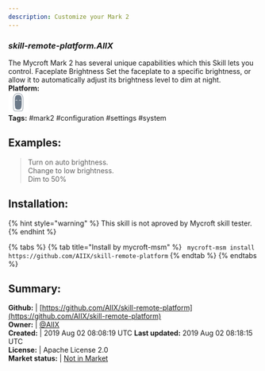 ```yaml
---
description: Customize your Mark 2
---
```


### _skill-remote-platform.AIIX_  
The Mycroft Mark 2 has several unique capabilities which this Skill lets you
control.
Faceplate Brightness
Set the faceplate to a specific brightness, or allow it to automatically adjust
its brightness level to dim at night.  
**Platform:**  
 ![Mark II](../.gitbook/assets/mark-2-icon.png)   
**Tags:** \#mark2 \#configuration \#settings \#system   
## Examples:  
> Turn on auto brightness.  
> Change to low brightness.  
> Dim to 50%  
  
## Installation:  
{% hint style="warning" %}
This skill is not aproved by Mycroft skill tester.
{% endhint %}
    
{% tabs %}
{% tab title="Install by mycroft-msm" %}
``` mycroft-msm install https://github.com/AIIX/skill-remote-platform```
{% endtab %}
  {% endtabs %}
    
## Summary:  
**Github:** | [https://github.com/AIIX/skill-remote-platform](https://github.com/AIIX/skill-remote-platform)  
**Owner:** | [@AIIX](https://github.com/AIIX)  
**Created:** | 2019 Aug 02 08:08:19 UTC  **Last updated:** 2019 Aug 02 08:18:15 UTC  
**License:** | Apache License 2.0  
**Market status:** | [Not in Market](https://market.mycroft.ai/skill/)  
